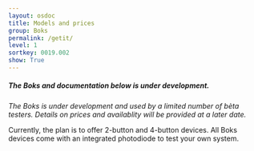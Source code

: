 ```yaml
---
layout: osdoc
title: Models and prices
group: Boks
permalink: /getit/
level: 1
sortkey: 0019.002
show: True
---
```


##### The Boks and documentation below is under development.

*The Boks is under development and used by a limited number of bèta testers. Details on prices and availablity will be provided at a later date.*

Currently, the plan is to offer 2-button and 4-button devices. All Boks devices come with an integrated photodiode to test your own system.

